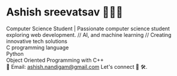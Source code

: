 # Ashish sreevatsav 👨🏻‍💻
 Computer Science Student | Passionate computer science student exploring web development.
// AI, and machine learning 
// Creating innovative tech solutions
<br>
C programming language
<br/>
Python
<br/>
Object Oriented Programming with C++
<br/>
📧 Email: ashish.nandigam@gmail.com
Let's connect 🧠 🛠️.
